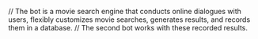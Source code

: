 
// The bot is a movie search engine that conducts online dialogues with users, flexibly customizes movie searches, generates results, and records them in a database. 
// The second bot works with these recorded results.
